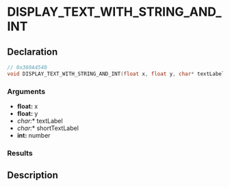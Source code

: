 # DISPLAY_TEXT_WITH_STRING_AND_INT

## Declaration
```cpp
// 0x369A4540
void DISPLAY_TEXT_WITH_STRING_AND_INT(float x, float y, char* textLabel, char* shortTextLabel, int number);
```

### Arguments
- **float:** x
- **float:** y
- **char*:** textLabel
- **char*:** shortTextLabel
- **int:** number

### Results

## Description
